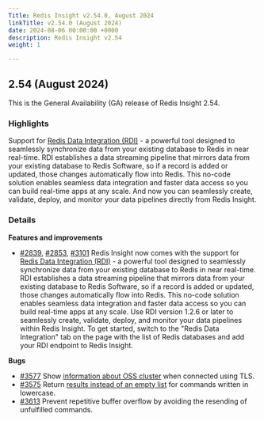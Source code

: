 ```yaml
---
Title: Redis Insight v2.54.0, August 2024
linkTitle: v2.54.0 (August 2024)
date: 2024-08-06 00:00:00 +0000
description: Redis Insight v2.54
weight: 1

---
```

## 2.54 (August 2024)
This is the General Availability (GA) release of Redis Insight 2.54.

### Highlights
Support for [Redis Data Integration (RDI)](https://redis.io/data-integration/?utm_source=redisinsight&utm_medium=repository&utm_campaign=release_notes) - a powerful tool designed to seamlessly synchronize data from your existing database to Redis in near real-time. RDI establishes a data streaming pipeline that mirrors data from your existing database to Redis Software, so if a record is added or updated, those changes automatically flow into Redis. This no-code solution enables seamless data integration and faster data access so you can build real-time apps at any scale. And now you can seamlessly create, validate, deploy, and monitor your data pipelines directly from Redis Insight.

### Details

**Features and improvements**
- [#2839](https://github.com/RedisInsight/RedisInsight/pull/2839), [#2853](https://github.com/RedisInsight/RedisInsight/pull/2853), [#3101](https://github.com/RedisInsight/RedisInsight/pull/3101) Redis Insight now comes with the support for [Redis Data Integration (RDI)](https://redis.io/data-integration/?utm_source=redisinsight&utm_medium=repository&utm_campaign=release_notes) - a powerful tool designed to seamlessly synchronize data from your existing database to Redis in near real-time. RDI establishes a data streaming pipeline that mirrors data from your existing database to Redis Software, so if a record is added or updated, those changes automatically flow into Redis. This no-code solution enables seamless data integration and faster data access so you can build real-time apps at any scale. Use RDI version 1.2.6 or later to seamlessly create, validate, deploy, and monitor your data pipelines within Redis Insight. To get started, switch to the "Redis Data Integration" tab on the page with the list of Redis databases and add your RDI endpoint to Redis Insight.

**Bugs**
- [#3577](https://github.com/RedisInsight/RedisInsight/pull/3577) Show [information about OSS cluster](https://github.com/RedisInsight/RedisInsight/issues/3157) when connected using TLS.
- [#3575](https://github.com/RedisInsight/RedisInsight/pull/3575) Return [results instead of an empty list](https://github.com/RedisInsight/RedisInsight/issues/3465) for commands written in lowercase.
- [#3613](https://github.com/RedisInsight/RedisInsight/pull/3613) Prevent repetitive buffer overflow by avoiding the resending of unfulfilled commands.
